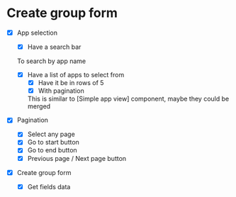 # Create group form

- [x] App selection
    - [x] Have a search bar
    
    To search by app name
    
    - [x] Have a list of apps to select from
        - [x] Have it be in rows of 5
        - [x] With pagination
    
        This is similar to [Simple app view] component, maybe they could be merged

- [x] Pagination
    - [x] Select any page
    - [x] Go to start button
    - [x] Go to end button
    - [x] Previous page / Next page button

- [x] Create group form
    - [x] Get fields data
    <!-- It was hard for me to realize -->
